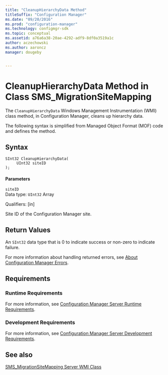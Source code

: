 ```yaml
---
title: "CleanupHierarchyData Method"
titleSuffix: "Configuration Manager"
ms.date: "09/20/2016"
ms.prod: "configuration-manager"
ms.technology: configmgr-sdk
ms.topic: conceptual
ms.assetid: a76a6a38-20ae-4292-adf9-8df0a3519a1c
author: aczechowski
ms.author: aaroncz
manager: dougeby


---
```

# CleanupHierarchyData Method in Class SMS_MigrationSiteMapping
The `CleanupHierarchyData` Windows Management Instrumentation (WMI) class method, in Configuration Manager, cleans up hierarchy data.  

 The following syntax is simplified from Managed Object Format (MOF) code and defines the method.  

## Syntax  

```  
SInt32 CleanupHierarchyData(  
     UInt32 siteID   
);  
```  

#### Parameters  
 `siteID`  
 Data type: `UInt32` Array  

 Qualifiers: [in]  

 Site ID of the Configuration Manager site.  

## Return Values  
 An  `SInt32` data type that is 0 to indicate success or non-zero to indicate failure.  

 For more information about handling returned errors, see [About Configuration Manager Errors](../../../../develop/core/understand/about-configuration-manager-errors.md).  

## Requirements  

### Runtime Requirements  
 For more information, see [Configuration Manager Server Runtime Requirements](../../../../develop/core/reqs/server-runtime-requirements.md).  

### Development Requirements  
 For more information, see [Configuration Manager Server Development Requirements](../../../../develop/core/reqs/server-development-requirements.md).  

## See also

[SMS_MigrationSiteMapping Server WMI Class](../../../../develop/reference/core/migration/sms_migrationsitemapping-server-wmi-class.md)
